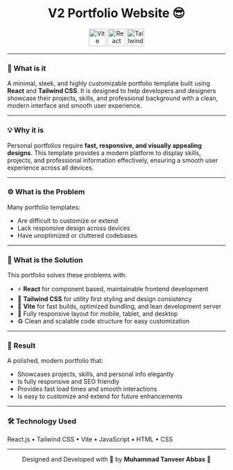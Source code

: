 <div align="center">

<br/>

<h1 align="center">V2 Portfolio Website 😎</h1>

<div align="center">
  <img src="https://img.shields.io/badge/Vite-646CFF?logo=vite&logoColor=white&style=for-the-badge" height="40" alt="Vite logo" />
  <img src="https://img.shields.io/badge/React-61DAFB?logo=react&logoColor=black&style=for-the-badge" height="40" alt="React logo" />
  <img src="https://img.shields.io/badge/Tailwind%20CSS-06B6D4?logo=tailwindcss&logoColor=black&style=for-the-badge" height="40" alt="Tailwind CSS logo" />
</div>

</div>

---

### 🧠 What is it

A minimal, sleek, and highly customizable portfolio template built using **React** and **Tailwind CSS**.
It is designed to help developers and designers showcase their projects, skills, and professional background with a clean, modern interface and smooth user experience.

---

### 💡 Why it is

Personal portfolios require **fast, responsive, and visually appealing designs**.
This template provides a modern platform to display skills, projects, and professional information effectively, ensuring a smooth user experience across all devices.

---

### ⚙️ What is the Problem

Many portfolio templates:

- Are difficult to customize or extend
- Lack responsive design across devices
- Have unoptimized or cluttered codebases

---

### 🧩 What is the Solution

This portfolio solves these problems with:

- ⚡ **React** for component based, maintainable frontend development
- 🎨 **Tailwind CSS** for utility first styling and design consistency
- 🧠 **Vite** for fast builds, optimized bundling, and lean development server
- 📱 Fully responsive layout for mobile, tablet, and desktop
- ♻️ Clean and scalable code structure for easy customization

---

### 🚀 Result

A polished, modern portfolio that:

- Showcases projects, skills, and personal info elegantly
- Is fully responsive and SEO friendly
- Provides fast load times and smooth interactions
- Is easy to customize and extend for future enhancements

---

### 🛠️ Technology Used

React.js • Tailwind CSS • Vite • JavaScript • HTML • CSS

---

<div align="center">

Designed and Developed with 🧠 by **Muhammad Tanveer Abbas** 🌟

</div>
